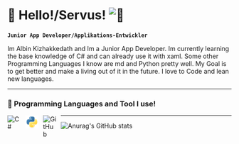 # 🤯 Hello!/Servus! <img src="https://github.com/wervlad/wervlad/assets/24524555/766d336d-b87d-44ba-807c-c51de2bc6b4d" width="28px" alt="👋"></h1>

**`Junior App Developer/Applikations-Entwickler`**

Im Albin Kizhakkedath and Im a Junior App Developer. Im currently learning the base knowledge of C# and can already use it with xaml. Some other Programming Languages I know are md and Python pretty well. My Goal is to get better and make a living out of it in the future. I love to Code and lean new languages.

---

### 🧰 Programming Languages and Tool I use!

<img align="left" alt="C#" width="30px" style="padding-right:10px;" src="https://camo.githubusercontent.com/8d56e87edf99e89bfc457cd62462e0b7aae19e6b197b1df5c542d474d8d76f81/68747470733a2f2f646576656c6f7065722e6665646f726170726f6a6563742e6f72672f7374617469632f6c6f676f2f6373686172702e706e67" />
<img align="left" alt="Python" width="30px" style="padding-right:10px;" src="https://raw.githubusercontent.com/devicons/devicon/master/icons/python/python-original.svg" />
<img align="left" alt="GitHub" width="30px" style="padding-right:10px;" src="https://cdn.jsdelivr.net/gh/devicons/devicon/icons/github/github-original.svg"/>

---





![Anurag's GitHub stats](https://github-readme-stats.vercel.app/api?username=albinkizh&show_icons=true&theme=midnight-purple)
